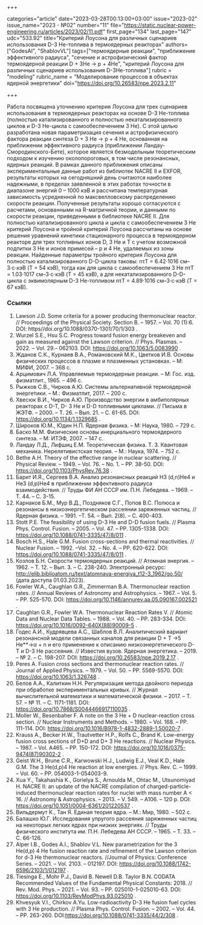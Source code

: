 +++

categories="article"
date="2023-03-28T00:13:00+03:00"
issue="2023-02"
issue_name="2023 - №02"
number="11"
file="https://static.nuclear-power-engineering.ru/articles/2023/02/11.pdf"
first_page="134"
last_page="147"
udc="533.92"
title="Критерий Лоусона для различных сценариев использования D-3 He-топлива в термоядерных реакторах"
authors=["GodesAI", "ShablovVL"]
tags=["термоядерные реакции", "приближение эффективного радиуса", "сечение и астрофизический фактор термоядерной реакции D + 3He → p + 4He", "критерий Лоусона для различных сценариев использования D-3He-топлива"]
rubric = "modeling"
rubric_name = "Моделирование процессов в объектах ядерной энергетики"
doi="https://doi.org/10.26583/npe.2023.2.11"

+++

Работа посвящена уточнению критерия Лоусона для трех сценариев использования в термоядерных реакторах на основе D-3 He-топлива (полностью катализированного и полностью некатализированного циклов и D-3 He-цикла с самообеспечением 3 He). С этой целью разработана новая параметризация сечения и астрофизического фактора реакции синтеза D + 3 He → p + 4 He, основанная на приближении эффективного радиуса (приближении Ландау-Смородинского-Бете), которое является безмодельным теоретическим подходом к изучению околопороговых, в том числе резонансных, ядерных реакций. В рамках данного приближения описаны экспериментальные данные работ из библиотек NACRE II и EXFOR, результаты которых на сегодняшний день считаются наиболее надежными, в пределах заявленной в этих работах точности в диапазоне энергий 0 – 1000 кэВ и рассчитана температурная зависимость усредненной по максвелловскому распределению скорости реакции. Полученные результаты хорошо согласуются с расчетами, основанными на R-матричной теории, и данными по скорости реакции, приведенными в библиотеке NACRE II. Для полностью катализированного цикла и цикла с самообеспечением 3 He критерий Лоусона и тройной критерий Лоусона рассчитаны на основе решения уравнений кинетики стационарного процесса в термоядерном реакторе для трех топливных ионов D, 3 He и Т с учетом возможной подпитки 3 He и ионов примесей – p и 4 He, удаляемых из зоны реакции. Найденные параметры тройного критерия Лоусона для полностью катализированного D-D-цикла таковы: nτT = 6.42⋅1016 см–3⋅с⋅кэВ (T = 54 кэВ), тогда как для цикла с самообеспечением 3 He nτT = 1.03⋅1017 см–3⋅с⋅кэВ (T = 45 кэВ), а для некатализированного D-D-цикла с эквимолярным D-3 He-топливом nτT = 4.89⋅1016 см–3⋅с⋅кэВ (T = 67 кэВ).

### Ссылки

1. Lawson J.D. Some criteria for a power producing thermonuclear reactor. // Proceedings of the Physical Society. Section B. – 1957. – Vol. 70 (1):6. DOI: https//doi.org/10.1088/0370-1301/70/1/303 .
2. Wurzel S.E., Hsu S.C. Progress toward fusion energy breakeven and gain as measured against the Lawson criterion. // Phys. Plasmas. – 2022. – Vol. 29.– 062103. DOI: https://doi.org/10.1063/5.0083990 .
3. Жданов С.К., Курнаев В.А., Романовский М.К., Цветков И.В. Основы физических процессов в плазме и плазменных установках. – М: МИФИ, 2007. – 368 с.
4. Арцимович Л.А. Управляемые термоядерные реакции. – М: Гос. изд. физматлит., 1965. – 496 с.
5. Рыжков С.В., Чирков А.Ю. Системы альтернативной термоядерной энергетики. – М.: Физматлит, 2017. – 200 с.
6. Хвесюк В.И., Чирков А.Ю. Производство энергии в амбиполярных реакторах с D-T, D- 3 He и D-D топливными циклами. // Письма в ЖЭТФ. – 2000. – Т. 26. – Вып. 21. – C. 61-65. DOI: https://doi.org/10.1134/1.1329685 .
7. Широков Ю.М., Юдин Н.П. Ядерная физика. – М: Наука, 1980. – 729 с.
8. Баско М.М. Физические основы инерциального термоядерного синтеза. – М: ИТЭФ, 2007. – 147 с.
9. Ландау Л.Д., Лифшиц Е.М. Теоретическая физика. Т. 3. Квантовая механика. Нерелятивистская теория. – М.: Наука, 1974. – 752 с.
10. Bethe A.H. Theory of the effective range in nuclear scattering. // Physical Review. – 1949. – Vol. 76. – No. 1. – PP. 38-50. DOI: https://doi.org/10.1103/PhysRev.76.38 .
11. Барит И.Я., Сергеев В.А. Анализ резонансных реакций H3 (d,n)He4 и He3 (d,p)He4 в приближении эффективного радиуса взаимодействия. // Труды ФИ АН СССР им. П.Н. Лебедева. – 1969. – Т. 44. – С. 3-15.
12. Карнаков Б.М., Мур В.Д., Поздняков С.Г., Попов В.С. Полюса и резонансы в низкоэнергетическом рассеянии заряженных частиц. // Ядерная физика. – 1991. –Т. 54. – Вып. 2(8). – С. 400-403.
13. Stott P.E. The feasibility of using D-3 He and D-D fusion fuels. // Plasma Phys. Control. Fusion. – 2005. – Vol. 47. – PP. 1305-1338. DOI: https://doi.org/10.1088/0741-3335/47/8/011 .
14. Bosch H.S., Hale G.M. Fusion cross-sections and thermal reactivities. // Nuclear Fusion. – 1992. –Vol. 32. – No. 4. – PP. 620-622. DOI: https://doi.org/10.1088/0741-3335/47/8/011 .
15. Козлов Б.Н. Скорости термоядерных реакций. // Атомная энергия. – 1962. – Т. 12. – Вып. 3. – С. 238-240. Электронный ресурс: http://elib.biblioatom.ru/text/atomnaya-energiya_t12-3_1962/go,50/ (дата доступа 01.03.2023).
16. Fowler W.A., Caughlan G.R., Zimmerman B.A. Thermonuclear reaction rates. // Annual Reviews of Astronomy and Astrophysics. – 1967. – Vol. 5. – PP. 525-570. DOI: https://doi.org/10.1146/annurev.aa.05.090167.002521 .
17. Caughlan G.R., Fowler W.A. Thermonuclear Reaction Rates V. // Atomic Data and Nuclear Data Tables. – 1988. – Vol. 40. – PP. 283-334. DOI: https://doi.org/10.1016/0092-640X(88)90009-5 .
18. Годес А.И., Кудрявцева А.С., Шаблов В.Л. Аналитический вариант резонансной модели связанных каналов для реакции D + T →5 He**→α + n и его применение к описанию низкоэнергетического D-T и D-3 He рассеяния. // Известия вузов. Ядерная энергетика. – 2019. – № 2. – С. 198-207. DOI: https://doi.org/10.26583/npe.2019.2.17 .
19. Peres A. Fusion cross sections and thermonuclear reaction rates. // Journal of Applied Physics. – 1979. – Vol. 50. – PP. 5569-5570. DOI: https://doi.org/10.1063/1.326748 .
20. Белов А.А., Калиткин Н.Н. Регуляризация метода двойного периода при обработке экспериментальных кривых. // Журнал вычислительной математики и математической физики. – 2017. – Т. 57. – № 11. – С. 1171-1181. DOI: https://doi.org/10.7868/S0044466917110035 .
21. Moller W., Besenbaher F. A note on the 3 He + D nuclear-reaction cross section. // Nuclear Instruments and Methods. – 1980. – Vol. 168. – PP. 111-114. DOI: https://doi.org/10.1016/B978-1-4832-2889-1.50020-7 .
22. Krauss A., Becker H.W., Trautvetter H.P., Rolfs C., Brand K. Low-energy fusion cross sections of D+D and D+ 3 He reactions. // Nuclear Physics. – 1987. – Vol. A465. – PP. 150-172. DOI: https://doi.org/10.1016/0375-9474(87)90302-2 .
23. Geist W.H., Brune C.R., Karwowski H.J., Ludwig E.J., Veal K.D., Hale G.M. The 3 He(d,p)4 He reaction at low energies. // Phys. Rev. C. – 1999. – Vol. 60. – PP. 054003-1-054003-9.
24. Xua Y., Takahashia K., Gorielya S., Arnoulda M., Ohtac M., Utsunomiyad H. NACRE II: an update of the NACRE compilation of charged-particle-induced thermonuclear reaction rates for nuclei with mass number A < 16. // Astronomy & Astrophysics. – 2013. – V. 549. – A106. – 120 p. DOI: https://doi.org/10.1051/0004-6361/201220537 .
25. Вильдермут К., Тан Я. Единая теория ядра. – М.: Мир, 1980. – 502 с.
26. Балашко Ю.Г. Исследования упругого рассеяния заряженных частиц на некоторых легких ядрах при низких энергиях. // Труды физического института им. П.Н. Лебедева АН СССР. – 1965. – Т. 33. – С. 66-126.
27. Alper I.B., Godes A.I., Shablov V.L. New parametrization for the 3 He(d,p) 4 He fusion reaction rate and refinement of the Lawson criterion for d-3 He thermonuclear reactors. //Journal of Physics: Conference Series. – 2021. – Vol. 2103. – 012197. DOI: https://doi.org/10.1088/1742-6596/2103/1/012197 .
28. Tiesinga E., Mohr P.J., David B. Newell D.B. Taylor B.N. CODATA Recommended Values of the Fundamental Physical Constants: 2018. // Rev. Mod. Phys. – 2021. – Vol. 93. – PP. 025010-1-025010-63. DOI: https://doi.org/10.1103/RevModPhys.93.025010 .
29. Khvesyuk V.I., Chirkov A.Yu. Low-radioactivity D-3 He fusion fuel cycles with 3 He production. // Plasma Phys. Control. Fusion. – 2002. – Vol. 44. – PP. 263-260. DOI:https://doi.org/10.1088/0741-3335/44/2/308 .
